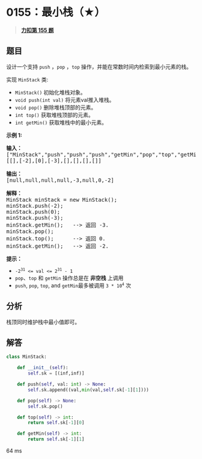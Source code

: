 # 0155：最小栈（★）


> <u>**[力扣第 155 题](https://leetcode.cn/problems/min-stack/)**</u>

## 题目

<p>设计一个支持 <code>push</code> ，<code>pop</code> ，<code>top</code> 操作，并能在常数时间内检索到最小元素的栈。</p>

<p>实现 <code>MinStack</code> 类:</p>

<ul>
<li><code>MinStack()</code> 初始化堆栈对象。</li>
<li><code>void push(int val)</code> 将元素val推入堆栈。</li>
<li><code>void pop()</code> 删除堆栈顶部的元素。</li>
<li><code>int top()</code> 获取堆栈顶部的元素。</li>
<li><code>int getMin()</code> 获取堆栈中的最小元素。</li>
</ul>



<p><strong>示例 1:</strong></p>

<pre>
<strong>输入：</strong>
["MinStack","push","push","push","getMin","pop","top","getMin"]
[[],[-2],[0],[-3],[],[],[],[]]

<strong>输出：</strong>
[null,null,null,null,-3,null,0,-2]

<strong>解释：</strong>
MinStack minStack = new MinStack();
minStack.push(-2);
minStack.push(0);
minStack.push(-3);
minStack.getMin();   --&gt; 返回 -3.
minStack.pop();
minStack.top();      --&gt; 返回 0.
minStack.getMin();   --&gt; 返回 -2.
</pre>



<p><strong>提示：</strong></p>

<ul>
<li><code>-2<sup>31</sup> &lt;= val &lt;= 2<sup>31</sup> - 1</code></li>
<li><code>pop</code>、<code>top</code> 和 <code>getMin</code> 操作总是在 <strong>非空栈</strong> 上调用</li>
<li><code>push</code>, <code>pop</code>, <code>top</code>, and <code>getMin</code>最多被调用 <code>3 * 10<sup>4</sup></code> 次</li>
</ul>


## 分析

栈顶同时维护栈中最小值即可。

## 解答

```python
class MinStack:

    def __init__(self):
        self.sk = [(inf,inf)]

    def push(self, val: int) -> None:
        self.sk.append((val,min(val,self.sk[-1][1])))

    def pop(self) -> None:
        self.sk.pop()

    def top(self) -> int:
        return self.sk[-1][0]

    def getMin(self) -> int:
        return self.sk[-1][1]
```
64 ms


